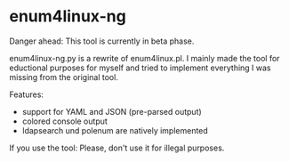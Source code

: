 # enum4linux-ng
Danger ahead: This tool is currently in beta phase.

enum4linux-ng.py is a rewrite of enum4linux.pl. 
I mainly made the tool for eductional purposes for myself and tried to implement everything I was missing from the original tool.

Features:
- support for YAML and JSON (pre-parsed output)
- colored console output
- ldapsearch und polenum are natively implemented

If you use the tool: Please, don't use it for illegal purposes.
